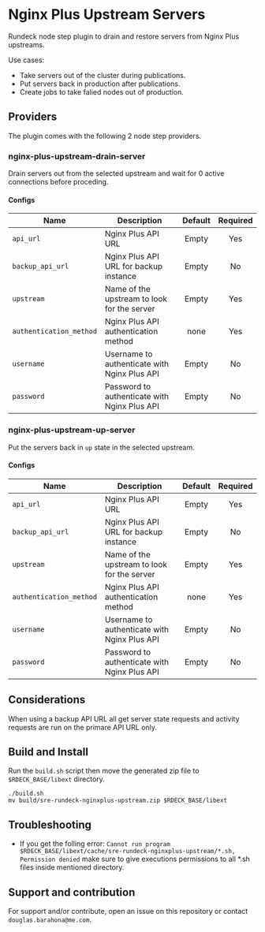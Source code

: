 # Nginx Plus Upstream Servers

Rundeck node step plugin to drain and restore servers from Nginx Plus upstreams.

Use cases:
- Take servers out of the cluster during publications.
- Put servers back in production after publications.
- Create jobs to take falied nodes out of production.

## Providers

The plugin comes with the following 2 node step providers.

### nginx-plus-upstream-drain-server

Drain servers out from the selected upstream and wait for 0 active connections before proceding.

#### Configs
| Name | Description | Default | Required |
| --- | --- | :---: | :---: |
| `api_url` | Nginx Plus API URL | Empty | Yes |
| `backup_api_url` | Nginx Plus API URL for backup instance | Empty | No |
| `upstream` | Name of the upstream to look for the server | Empty | Yes |
|  `authentication_method` | Nginx Plus API authentication method | none | Yes |
| `username` | Username to authenticate with Nginx Plus API | Empty | No |
| `password` | Password to authenticate with Nginx Plus API | Empty | No |

### nginx-plus-upstream-up-server

Put the servers back in `up` state in the selected upstream.

#### Configs
| Name | Description | Default | Required |
| --- | --- | :---: | :---: |
| `api_url` | Nginx Plus API URL | Empty | Yes |
| `backup_api_url` | Nginx Plus API URL for backup instance | Empty | No |
| `upstream` | Name of the upstream to look for the server | Empty | Yes |
|  `authentication_method` | Nginx Plus API authentication method | none | Yes |
| `username` | Username to authenticate with Nginx Plus API | Empty | No |
| `password` | Password to authenticate with Nginx Plus API | Empty | No |

## Considerations

When using a backup API URL all get server state requests and activity requests are run on the primare API URL only.

## Build and Install

Run the `build.sh` script then move the generated zip file to `$RDECK_BASE/libext` directory.

```
./build.sh
mv build/sre-rundeck-nginxplus-upstream.zip $RDECK_BASE/libext
```
## Troubleshooting

- If you get the folling error: `Cannot run program $RDECK_BASE/libext/cache/sre-rundeck-nginxplus-upstream/*.sh, Permission denied` make sure to give executions permissions to all *.sh files inside mentioned directory.

## Support and contribution

For support and/or contribute, open an issue on this repository or contact `douglas.barahona@me.com`.